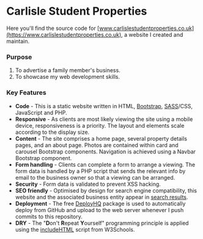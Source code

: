 # Carlisle Student Properties

Here you'll find the source code for [www.carlislestudentproperties.co.uk](https://www.carlislestudentproperties.co.uk), a website I created and maintain.

### Purpose

1. To advertise a family member's business.
2. To showcase my web development skills.

### Key Features

* __Code__ - This is a static website written in HTML, [Bootstrap](https://github.com/twbs/bootstrap), [SASS](https://sass-lang.com)/CSS, JavaScript and PHP.
* __Responsive__ - As clients are most likely viewing the site using a mobile device, responsiveness is a priority. The layout and elements scale according to the display size.
* __Content__ - The site comprises a home page, several property details pages, and an about page. Photos are contained within card and carousel Bootstrap components. Navigation is achieved using a Navbar Bootstrap component.
* __Form handling__ - Clients can complete a form to arrange a viewing. The form data is handled by a PHP script that sends the relevant info by email to the business owner so that a viewing can be arranged.
* __Security__ - Form data is validated to prevent XSS hacking.
* __SEO friendly__ - Optimised by design for search engine compatibility, this website and the associated business entity appear in [search results](https://www.google.com/search?q=carlisle+student+properties).
* __Deployment__ - The free [DeployHQ](https://www.deployhq.com/) package is used to automatically deploy from GitHub and upload to the web server whenever I push commits to this repository.
* __DRY__ - The "**D**on't **R**epeat **Y**ourself" programming principle is applied using the [includeHTML](https://www.w3schools.com/howto/howto_html_include.asp) script from W3Schools.